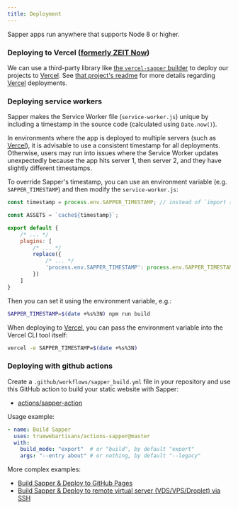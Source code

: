 ```yaml
---
title: Deployment
---
```


Sapper apps run anywhere that supports Node 8 or higher.

### Deploying to Vercel ([formerly ZEIT Now](https://vercel.com/blog/zeit-is-now-vercel))

We can use a third-party library like [the `vercel-sapper` builder](https://www.npmjs.com/package/vercel-sapper) to deploy our projects to [Vercel]. See [that project's readme](https://github.com/thgh/vercel-sapper#readme) for more details regarding [Vercel] deployments.

### Deploying service workers

Sapper makes the Service Worker file (`service-worker.js`) unique by including a timestamp in the source code
(calculated using `Date.now()`).

In environments where the app is deployed to multiple servers (such as [Vercel]), it is advisable to use a
consistent timestamp for all deployments. Otherwise, users may run into issues where the Service Worker
updates unexpectedly because the app hits server 1, then server 2, and they have slightly different timestamps.

To override Sapper's timestamp, you can use an environment variable (e.g. `SAPPER_TIMESTAMP`) and then modify
the `service-worker.js`:

```js
const timestamp = process.env.SAPPER_TIMESTAMP; // instead of `import { timestamp }`

const ASSETS = `cache${timestamp}`;

export default {
	/* ... */
	plugins: [
		/* ... */
		replace({
			/* ... */
			'process.env.SAPPER_TIMESTAMP': process.env.SAPPER_TIMESTAMP || Date.now()
		})
	]
}
```

Then you can set it using the environment variable, e.g.:

```bash
SAPPER_TIMESTAMP=$(date +%s%3N) npm run build
```

When deploying to [Vercel], you can pass the environment variable into the Vercel CLI tool itself:

```bash
vercel -e SAPPER_TIMESTAMP=$(date +%s%3N)
```

[Vercel]: https://vercel.com/home

### Deploying with github actions

Create a `.github/workflows/sapper_build.yml` file in your repository and use this GitHub action to build your static website with Sapper:

- [actions/sapper-action](https://github.com/marketplace/actions/sapper-action)

Usage example:

```yml
- name: Build Sapper
  uses: truewebartisans/actions-sapper@master
  with:
    build_mode: "export"  # or "build", by default "export"
    args: "--entry about" # or nothing, by default "--legacy"
```

More complex examples:

- [Build Sapper & Deploy to GitHub Pages](https://github.com/marketplace/actions/sapper-action#-deploy-to-github-pages)
- [Build Sapper & Deploy to remote virtual server (VDS/VPS/Droplet) via SSH](https://github.com/marketplace/actions/sapper-action#-deploy-to-remote-virtual-server-vdsvpsdroplet-via-ssh)
